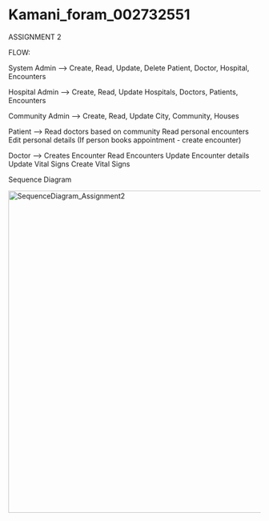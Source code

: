 # Kamani_foram_002732551

ASSIGNMENT 2 

FLOW:

System Admin --> Create, Read, Update, Delete
		 Patient, Doctor, Hospital, Encounters

Hospital Admin --> Create, Read, Update
		   Hospitals, Doctors, Patients, Encounters

Community Admin --> Create, Read, Update
	            City, Community, Houses

Patient -->	Read doctors based on community
		Read personal encounters
		Edit personal details
		(If person books appointment - create encounter)


Doctor -->  Creates Encounter
	    Read Encounters
	    Update Encounter details
	    Update Vital Signs
	    Create Vital Signs

Sequence Diagram

<img width="644" alt="SequenceDiagram_Assignment2" src="https://user-images.githubusercontent.com/114442442/198926947-7ddbe6b0-16ee-461d-8847-07248bfa32df.png">
